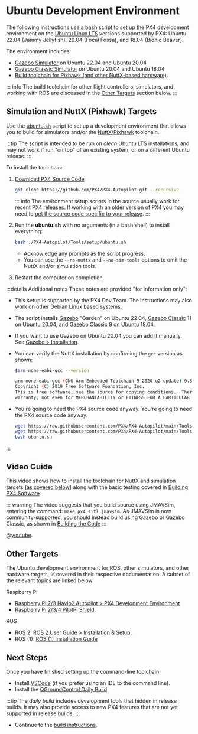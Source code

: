 # Ubuntu Development Environment

The following instructions use a bash script to set up the PX4 development environment on the [Ubuntu Linux LTS](https://wiki.ubuntu.com/LTS) versions supported by PX4: Ubuntu 22.04 (Jammy Jellyfish), 20.04 (Focal Fossa), and 18.04 (Bionic Beaver).

The environment includes:

- [Gazebo Simulator](../sim_gazebo_gz/index.md) on Ubuntu 22.04 and Ubuntu 20.04
- [Gazebo Classic Simulator](../sim_gazebo_classic/index.md) on Ubuntu 20.04 and Ubuntu 18.04
- [Build toolchain for Pixhawk (and other NuttX-based hardware)](../dev_setup/building_px4.md#nuttx-pixhawk-based-boards).

::: info The build toolchain for other flight controllers, simulators, and working with ROS are discussed in the [Other Targets](#other-targets) section below.
:::

## Simulation and NuttX (Pixhawk) Targets

Use the [ubuntu.sh](https://github.com/PX4/PX4-Autopilot/blob/main/Tools/setup/ubuntu.sh) script to set up a development environment that allows you to build for simulators and/or the [NuttX/Pixhawk](../dev_setup/building_px4.md#nuttx-pixhawk-based-boards) toolchain.

:::tip
The script is intended to be run on _clean_ Ubuntu LTS installations, and may not work if run "on top" of an existing system, or on a different Ubuntu release.
:::

To install the toolchain:

1. [Download PX4 Source Code](../dev_setup/building_px4.md):

   ```sh
   git clone https://github.com/PX4/PX4-Autopilot.git --recursive
   ```

   ::: info The environment setup scripts in the source usually work for recent PX4 releases. If working with an older version of PX4 you may need to [get the source code specific to your release](../contribute/git_examples.md#get-a-specific-release).
:::

1. Run the **ubuntu.sh** with no arguments (in a bash shell) to install everything:

   ```sh
   bash ./PX4-Autopilot/Tools/setup/ubuntu.sh
   ```

   - Acknowledge any prompts as the script progress.
   - You can use the `--no-nuttx` and `--no-sim-tools` options to omit the NuttX and/or simulation tools.

1. Restart the computer on completion.

:::details
Additional notes These notes are provided "for information only":

- This setup is supported by the PX4 Dev Team. The instructions may also work on other Debian Linux based systems.
- The script installs [Gazebo](../sim_gazebo_gz/index.md) "Garden" on Ubuntu 22.04, [Gazebo Classic](../sim_gazebo_classic/index.md) 11 on Ubuntu 20.04, and Gazebo Classic 9 on Ubuntu 18.04.
- If you want to use Gazebo on Ubuntu 20.04 you can add it manually. See [Gazebo > Installation](../sim_gazebo_gz/index.md#installation-ubuntu-linux).
- You can verify the NuttX installation by confirming the `gcc` version as shown:

  ```sh
  $arm-none-eabi-gcc --version

  arm-none-eabi-gcc (GNU Arm Embedded Toolchain 9-2020-q2-update) 9.3.1 20200408 (release)
  Copyright (C) 2019 Free Software Foundation, Inc.
  This is free software; see the source for copying conditions.  There is NO
  warranty; not even for MERCHANTABILITY or FITNESS FOR A PARTICULAR PURPOSE.
  ```

- You're going to need the PX4 source code anyway. You're going to need the PX4 source code anyway.

  ```sh
  wget https://raw.githubusercontent.com/PX4/PX4-Autopilot/main/Tools/setup/ubuntu.sh
  wget https://raw.githubusercontent.com/PX4/PX4-Autopilot/main/Tools/setup/requirements.txt
  bash ubuntu.sh
  ```


:::

## Video Guide

This video shows how to install the toolchain for NuttX and simulation targets ([as covered below](#simulation-and-nuttx-pixhawk-targets)) along with the basic testing covered in [Building PX4 Software](../dev_setup/building_px4.md).

::: warning
The video suggests that you build source using JMAVSim, entering the command: `make px4_sitl jmavsim`. As JMAVSim is now community-supported, you should instead build using Gazebo or Gazebo Classic, as shown in [Building the Code](../dev_setup/building_px4.md#first-build-using-a-simulator)
:::

@[youtube](https://youtu.be/OtValQdAdrU).

## Other Targets

The Ubuntu development environment for ROS, other simulators, and other hardware targets, is covered in their respective documentation. A subset of the relevant topics are linked below.

Raspberry Pi

- [Raspberry Pi 2/3 Navio2 Autopilot > PX4 Development Environment](../flight_controller/raspberry_pi_navio2.md#px4-development-environment)
- [Raspberry Pi 2/3/4 PilotPi Shield](../flight_controller/raspberry_pi_pilotpi.md).

ROS

- ROS 2: [ROS 2 User Guide > Installation & Setup](../ros2/user_guide.md#installation-setup).
- ROS (1): [ROS (1) Installation Guide](../ros/mavros_installation.md)

## Next Steps

Once you have finished setting up the command-line toolchain:

- Install [VSCode](../dev_setup/vscode.md) (if you prefer using an IDE to the command line).
- Install the [QGroundControl Daily Build](../dev_setup/qgc_daily_build.md)

:::tip
The _daily build_ includes development tools that hidden in release builds. It may also provide access to new PX4 features that are not yet supported in release builds.
:::

- Continue to the [build instructions](../dev_setup/building_px4.md).
